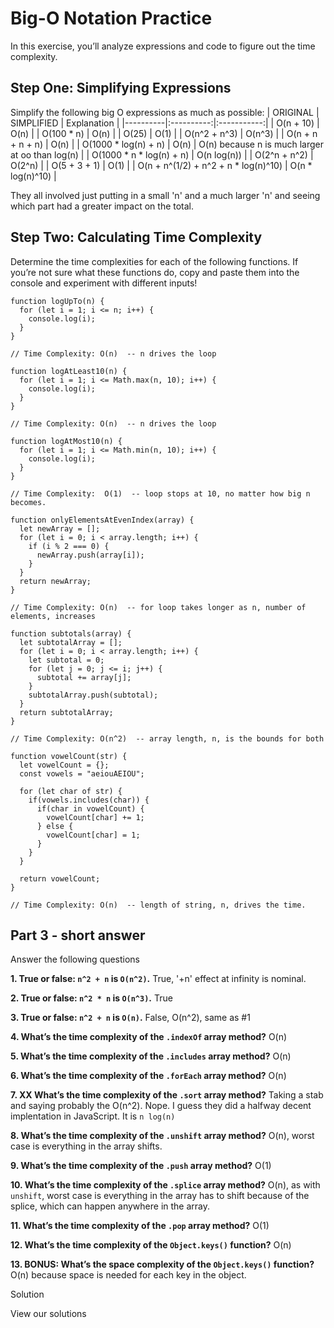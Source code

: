 
# Big-O Notation Practice

In this exercise, you’ll analyze expressions and code to figure out the time complexity.

## Step One: Simplifying Expressions

Simplify the following big O expressions as much as possible:
| ORIGINAL | SIMPLIFIED | Explanation |
|----------|:----------:|:-----------:|
|  O(n + 10)     |   O(n)   | 
|  O(100 * n)    |   O(n)   |
|  O(25)         |   O(1)  |
|  O(n^2 + n^3)  |   O(n^3)  |
|  O(n + n + n + n)  |   O(n)  |
|  O(1000 * log(n) + n)  |  O(n)   | O(n) because n is much larger at oo than log(n) |
|  O(1000 * n * log(n) + n)  |   O(n log(n))  | 
|  O(2^n + n^2)  |  O(2^n)   |
|  O(5 + 3 + 1)  |  O(1)   |
|  O(n + n^(1/2) + n^2 + n * log(n)^10)  |  O(n * log(n)^10)   |

They all involved just putting in a small 'n' and a much larger 'n' and seeing which part had a greater impact on the total.


## Step Two: Calculating Time Complexity

Determine the time complexities for each of the following functions. If you’re not sure what these functions do, copy and paste them into the console and experiment with different inputs!
```
function logUpTo(n) {
  for (let i = 1; i <= n; i++) {
    console.log(i);
  }
}

// Time Complexity: O(n)  -- n drives the loop
```


```
function logAtLeast10(n) {
  for (let i = 1; i <= Math.max(n, 10); i++) {
    console.log(i);
  }
}

// Time Complexity: O(n)  -- n drives the loop
```

```
function logAtMost10(n) {
  for (let i = 1; i <= Math.min(n, 10); i++) {
    console.log(i);
  }
}

// Time Complexity:  O(1)  -- loop stops at 10, no matter how big n becomes.
```

```
function onlyElementsAtEvenIndex(array) {
  let newArray = [];
  for (let i = 0; i < array.length; i++) {
    if (i % 2 === 0) {
      newArray.push(array[i]);
    }
  }
  return newArray;
}

// Time Complexity: O(n)  -- for loop takes longer as n, number of elements, increases
```

```
function subtotals(array) {
  let subtotalArray = [];
  for (let i = 0; i < array.length; i++) {
    let subtotal = 0;
    for (let j = 0; j <= i; j++) {
      subtotal += array[j];
    }
    subtotalArray.push(subtotal);
  }
  return subtotalArray;
}

// Time Complexity: O(n^2)  -- array length, n, is the bounds for both 
```

```
function vowelCount(str) {
  let vowelCount = {};
  const vowels = "aeiouAEIOU";

  for (let char of str) {
    if(vowels.includes(char)) {
      if(char in vowelCount) {
        vowelCount[char] += 1;
      } else {
        vowelCount[char] = 1;
      }
    }
  }

  return vowelCount;
}

// Time Complexity: O(n)  -- length of string, n, drives the time.
```

## Part 3 - short answer

Answer the following questions

**1. True or false: `n^2 + n` is `O(n^2)`.**  True, '+n' effect at infinity is nominal. 

**2. True or false: `n^2 * n` is `O(n^3)`.**  True

**3. True or false: `n^2 + n` is `O(n)`.**  False, O(n^2), same as #1

**4. What’s the time complexity of the `.indexOf` array method?**  O(n)

**5. What’s the time complexity of the `.includes` array method?**  O(n)

**6. What’s the time complexity of the `.forEach` array method?**  O(n)

**7. XX What’s the time complexity of the `.sort` array method?**  Taking a stab and saying probably the O(n^2).  Nope. I guess they did a halfway decent implentation in JavaScript. It is `n log(n)`

**8. What’s the time complexity of the `.unshift` array method?**  O(n), worst case is everything in the array shifts.

**9. What’s the time complexity of the `.push` array method?**  O(1)

**10. What’s the time complexity of the `.splice` array method?**  O(n), as with `unshift`, worst case is everything in the array has to shift because of the splice, which can happen anywhere in the array.

**11. What’s the time complexity of the `.pop` array method?**  O(1)

**12. What’s the time complexity of the `Object.keys()` function?**  O(n)

**13. BONUS: What’s the space complexity of the `Object.keys()` function?**  O(n) because space is needed for each key in the object.

Solution

View our solutions
